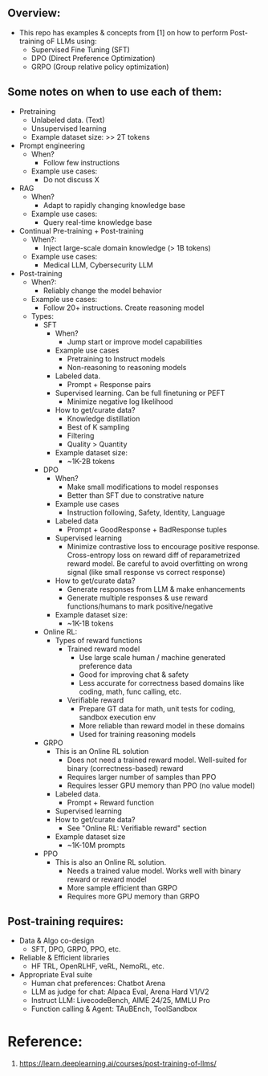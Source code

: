 ## Overview:
- This repo has examples & concepts from [1] on how to perform Post-training oF LLMs using:
    - Supervised Fine Tuning (SFT) 
    - DPO (Direct Preference Optimization)
    - GRPO (Group relative policy optimization)

## Some notes on when to use each of them:
- Pretraining
    - Unlabeled data. (Text)
    - Unsupervised learning
    - Example dataset size: >> 2T tokens
- Prompt engineering
    - When?
        - Follow few instructions
    - Example use cases: 
        - Do not discuss X
- RAG
    - When?
        - Adapt to rapidly changing knowledge base
    - Example use cases: 
        - Query real-time knowledge base
- Continual Pre-training + Post-training
    - When?: 
        - Inject large-scale domain knowledge (> 1B tokens)
    - Example use cases: 
        - Medical LLM, Cybersecurity LLM
- Post-training
    - When?: 
        - Reliably change the model behavior
    - Example use cases: 
        - Follow 20+ instructions. Create reasoning model
    - Types:
        - SFT
            - When? 
                - Jump start or improve model capabilities
            - Example use cases
                - Pretraining to Instruct models
                - Non-reasoning to reasoning models
            - Labeled data.
                - Prompt + Response pairs
            - Supervised learning. Can be full finetuning or PEFT
                - Minimize negative log likelihood
            - How to get/curate data? 
                - Knowledge distillation
                - Best of K sampling
                - Filtering
                - Quality > Quantity
            - Example dataset size: 
                - ~1K-2B tokens
        - DPO   
            - When?
                - Make small modifications to model responses
                - Better than SFT due to constrative nature
            - Example use cases
                - Instruction following, Safety, Identity, Language
            - Labeled data
                - Prompt + GoodResponse + BadResponse tuples
            - Supervised learning
                - Minimize contrastive loss to encourage positive response. Cross-entropy loss on reward diff of reparametrized reward model. Be careful to avoid overfitting on wrong signal (like small response vs correct response)
            - How to get/curate data? 
                - Generate responses from LLM & make enhancements
                - Generate multiple responses & use reward functions/humans to mark positive/negative
            - Example dataset size: 
                - ~1K-1B tokens 
        - Online RL:
            - Types of reward functions
                - Trained reward model
                    - Use large scale human / machine generated preference data
                    - Good for improving chat & safety
                    - Less accurate for correctness based domains like coding, math, func calling, etc. 
                - Verifiable reward
                    - Prepare GT data for math, unit tests for coding, sandbox execution env
                    - More reliable than reward model in these domains
                    - Used for training reasoning models
        - GRPO
            - This is an Online RL solution 
                - Does not need a trained reward model. Well-suited for binary (correctness-based) reward
                - Requires larger number of samples than PPO
                - Requires lesser GPU memory than PPO (no value model)
            - Labeled data. 
                - Prompt + Reward function
            - Supervised learning
            - How to get/curate data? 
                - See "Online RL: Verifiable reward" section
            - Example dataset size
                - ~1K-10M prompts
        - PPO
            - This is also an Online RL solution. 
                - Needs a trained value model. Works well with binary reward or reward model
                - More sample efficient than GRPO
                - Requires more GPU memory than GRPO

## Post-training requires:
- Data & Algo co-design
    - SFT, DPO, GRPO, PPO, etc.
- Reliable & Efficient libraries
    - HF TRL, OpenRLHF, veRL, NemoRL, etc.
- Appropriate Eval suite
    - Human chat preferences: Chatbot Arena
    - LLM as judge for chat: Alpaca Eval, Arena Hard V1/V2
    - Instruct LLM: LivecodeBench, AIME 24/25, MMLU Pro
    - Function calling & Agent: TAuBEnch, ToolSandbox

# Reference:
1. https://learn.deeplearning.ai/courses/post-training-of-llms/
